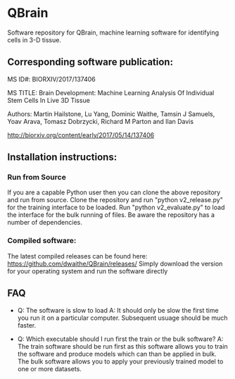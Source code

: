 # QBrain

Software repository for QBrain, machine learning software for identifying cells in 3-D tissue.


## Corresponding software publication:

MS ID#: BIORXIV/2017/137406

MS TITLE: Brain Development: Machine Learning Analysis Of Individual Stem Cells In Live 3D Tissue

Authors:
Martin Hailstone, Lu Yang, Dominic Waithe, Tamsin J Samuels, Yoav Arava, Tomasz Dobrzycki, Richard M Parton and Ilan Davis

http://biorxiv.org/content/early/2017/05/14/137406

## Installation instructions:

### Run from Source

If you are a capable Python user then  you can clone the above repository and run from source. Clone the repository and run "python v2_release.py" for the training interface to be loaded. Run "python v2_evaluate.py" to load the interface for the bulk running of files.
Be aware the repository has a number of dependencies.

### Compiled software:

The latest compiled releases can be found here:
https://github.com/dwaithe/QBrain/releases/
Simply download the version for your operating system and run the software directly

## FAQ
* Q: The software is slow to load A: It should only be slow the first time you run it on a particular computer. Subsequent usuage should be much faster.

* Q: Which executable should I run first the train or the bulk software? A: The train software should be run first as this software allows you to train the software and produce models which can than be applied in bulk. The bulk software allows you to apply your previously trained model to one or more datasets.